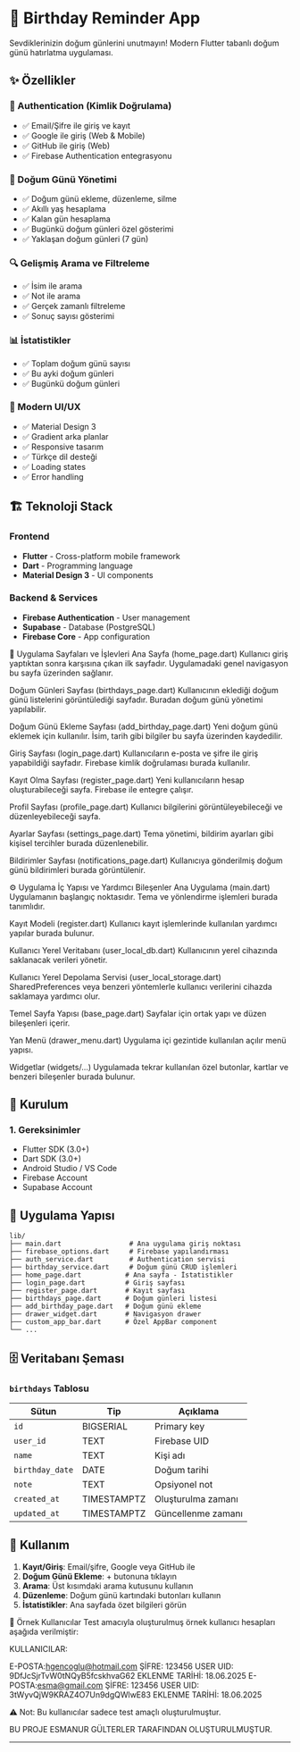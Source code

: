 # 🎂 Birthday Reminder App

Sevdiklerinizin doğum günlerini unutmayın! Modern Flutter tabanlı doğum günü hatırlatma uygulaması.

## ✨ Özellikler

### 🔐 Authentication (Kimlik Doğrulama)
- ✅ Email/Şifre ile giriş ve kayıt
- ✅ Google ile giriş (Web & Mobile)
- ✅ GitHub ile giriş (Web)
- ✅ Firebase Authentication entegrasyonu

### 🎉 Doğum Günü Yönetimi
- ✅ Doğum günü ekleme, düzenleme, silme
- ✅ Akıllı yaş hesaplama
- ✅ Kalan gün hesaplama
- ✅ Bugünkü doğum günleri özel gösterimi
- ✅ Yaklaşan doğum günleri (7 gün)

### 🔍 Gelişmiş Arama ve Filtreleme
- ✅ İsim ile arama
- ✅ Not ile arama
- ✅ Gerçek zamanlı filtreleme
- ✅ Sonuç sayısı gösterimi

### 📊 İstatistikler
- ✅ Toplam doğum günü sayısı
- ✅ Bu ayki doğum günleri
- ✅ Bugünkü doğum günleri

### 🎨 Modern UI/UX
- ✅ Material Design 3
- ✅ Gradient arka planlar
- ✅ Responsive tasarım
- ✅ Türkçe dil desteği
- ✅ Loading states
- ✅ Error handling

## 🏗️ Teknoloji Stack

### Frontend
- **Flutter** - Cross-platform mobile framework
- **Dart** - Programming language
- **Material Design 3** - UI components

### Backend & Services
- **Firebase Authentication** - User management
- **Supabase** - Database (PostgreSQL)
- **Firebase Core** - App configuration

📄 Uygulama Sayfaları ve İşlevleri
Ana Sayfa (home_page.dart)
Kullanıcı giriş yaptıktan sonra karşısına çıkan ilk sayfadır. Uygulamadaki genel navigasyon bu sayfa üzerinden sağlanır.

Doğum Günleri Sayfası (birthdays_page.dart)
Kullanıcının eklediği doğum günü listelerini görüntülediği sayfadır. Buradan doğum günü yönetimi yapılabilir.

Doğum Günü Ekleme Sayfası (add_birthday_page.dart)
Yeni doğum günü eklemek için kullanılır. İsim, tarih gibi bilgiler bu sayfa üzerinden kaydedilir.

Giriş Sayfası (login_page.dart)
Kullanıcıların e-posta ve şifre ile giriş yapabildiği sayfadır. Firebase kimlik doğrulaması burada kullanılır.

Kayıt Olma Sayfası (register_page.dart)
Yeni kullanıcıların hesap oluşturabileceği sayfa. Firebase ile entegre çalışır.

Profil Sayfası (profile_page.dart)
Kullanıcı bilgilerini görüntüleyebileceği ve düzenleyebileceği sayfa.

Ayarlar Sayfası (settings_page.dart)
Tema yönetimi, bildirim ayarları gibi kişisel tercihler burada düzenlenebilir.

Bildirimler Sayfası (notifications_page.dart)
Kullanıcıya gönderilmiş doğum günü bildirimleri burada görüntülenir.

⚙️ Uygulama İç Yapısı ve Yardımcı Bileşenler
Ana Uygulama (main.dart)
Uygulamanın başlangıç noktasıdır. Tema ve yönlendirme işlemleri burada tanımlıdır.

Kayıt Modeli (register.dart)
Kullanıcı kayıt işlemlerinde kullanılan yardımcı yapılar burada bulunur.

Kullanıcı Yerel Veritabanı (user_local_db.dart)
Kullanıcının yerel cihazında saklanacak verileri yönetir.

Kullanıcı Yerel Depolama Servisi (user_local_storage.dart)
SharedPreferences veya benzeri yöntemlerle kullanıcı verilerini cihazda saklamaya yardımcı olur.

Temel Sayfa Yapısı (base_page.dart)
Sayfalar için ortak yapı ve düzen bileşenleri içerir.

Yan Menü (drawer_menu.dart)
Uygulama içi gezintide kullanılan açılır menü yapısı.

Widgetlar (widgets/...)
Uygulamada tekrar kullanılan özel butonlar, kartlar ve benzeri bileşenler burada bulunur.

## 🚀 Kurulum

### 1. Gereksinimler
- Flutter SDK (3.0+)
- Dart SDK (3.0+)
- Android Studio / VS Code
- Firebase Account
- Supabase Account


## 📱 Uygulama Yapısı

```
lib/
├── main.dart                 # Ana uygulama giriş noktası
├── firebase_options.dart     # Firebase yapılandırması
├── auth_service.dart         # Authentication servisi
├── birthday_service.dart     # Doğum günü CRUD işlemleri
├── home_page.dart           # Ana sayfa - İstatistikler
├── login_page.dart          # Giriş sayfası
├── register_page.dart       # Kayıt sayfası
├── birthdays_page.dart      # Doğum günleri listesi
├── add_birthday_page.dart   # Doğum günü ekleme
├── drawer_widget.dart       # Navigasyon drawer
├── custom_app_bar.dart      # Özel AppBar component
└── ...
```

## 🗄️ Veritabanı Şeması

### `birthdays` Tablosu
| Sütun | Tip | Açıklama |
|-------|-----|----------|
| `id` | BIGSERIAL | Primary key |
| `user_id` | TEXT | Firebase UID |
| `name` | TEXT | Kişi adı |
| `birthday_date` | DATE | Doğum tarihi |
| `note` | TEXT | Opsiyonel not |
| `created_at` | TIMESTAMPTZ | Oluşturulma zamanı |
| `updated_at` | TIMESTAMPTZ | Güncellenme zamanı |

## 🎯 Kullanım

1. **Kayıt/Giriş**: Email/şifre, Google veya GitHub ile
2. **Doğum Günü Ekleme**: + butonuna tıklayın
3. **Arama**: Üst kısımdaki arama kutusunu kullanın
4. **Düzenleme**: Doğum günü kartındaki butonları kullanın
5. **İstatistikler**: Ana sayfada özet bilgileri görün

👤 Örnek Kullanıcılar
Test amacıyla oluşturulmuş örnek kullanıcı hesapları aşağıda verilmiştir:

KULLANICILAR:

E-POSTA:hgencoglu@hotmail.com	ŞİFRE: 123456	USER UID: 9DfJcSjrTvW0tNQyB5fcskhvaG62	EKLENME TARİHİ: 18.06.2025
E-POSTA:esma@gmail.com	    ŞİFRE: 123456  USER UID: 3tWyvQjW9KRAZ4O7Un9dgQWlwE83	 EKLENME TARİHİ: 18.06.2025

⚠️ Not: Bu kullanıcılar sadece test amaçlı oluşturulmuştur.


BU PROJE ESMANUR GÜLTERLER TARAFINDAN OLUŞTURULMUŞTUR.



---


